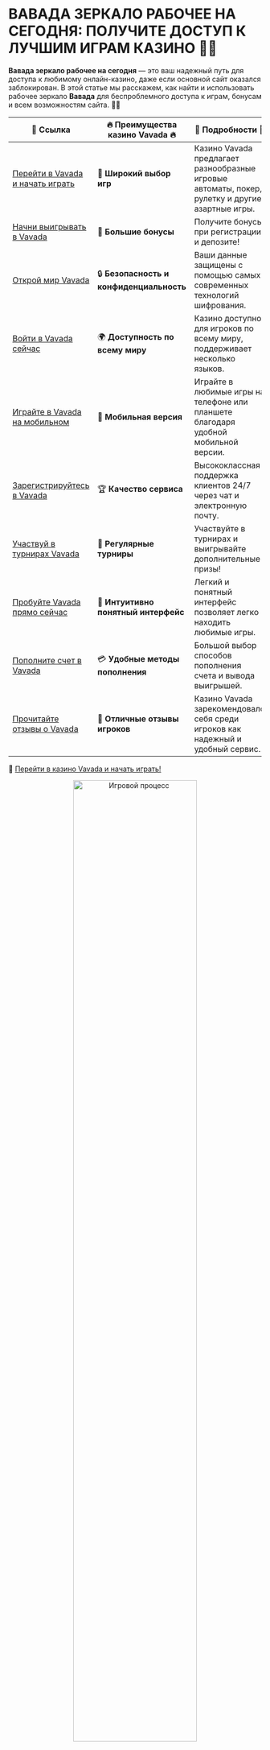 # ВАВАДА ЗЕРКАЛО РАБОЧЕЕ НА СЕГОДНЯ: ПОЛУЧИТЕ ДОСТУП К ЛУЧШИМ ИГРАМ КАЗИНО 🎰🔑

**Вавада зеркало рабочее на сегодня** — это ваш надежный путь для доступа к любимому онлайн-казино, даже если основной сайт оказался заблокирован. В этой статье мы расскажем, как найти и использовать рабочее зеркало **Вавада** для беспроблемного доступа к играм, бонусам и всем возможностям сайта. 🌟💸

| 🔗 **Ссылка**                                         | 🔥 **Преимущества казино Vavada** 🔥  | 🌟 **Подробности** 🌟 |
|-----------------------------------------------------|-------------------------------------|----------------------|
| [Перейти в Vavada и начать играть](https://vavadapartner.pro/?promo=ea5c9275-6854-4505-94fc-95ab18221945-linkb2) | 🎰 **Широкий выбор игр**           | Казино Vavada предлагает разнообразные игровые автоматы, покер, рулетку и другие азартные игры. |
| [Начни выигрывать в Vavada](https://vavadapartner.pro/?promo=ea5c9275-6854-4505-94fc-95ab18221945-linkb2) | 💸 **Большие бонусы**              | Получите бонусы при регистрации и депозите! |
| [Открой мир Vavada](https://vavadapartner.pro/?promo=ea5c9275-6854-4505-94fc-95ab18221945-linkb2) | 🔒 **Безопасность и конфиденциальность** | Ваши данные защищены с помощью самых современных технологий шифрования. |
| [Войти в Vavada сейчас](https://vavadapartner.pro/?promo=ea5c9275-6854-4505-94fc-95ab18221945-linkb2) | 🌍 **Доступность по всему миру**    | Казино доступно для игроков по всему миру, поддерживает несколько языков. |
| [Играйте в Vavada на мобильном](https://vavadapartner.pro/?promo=ea5c9275-6854-4505-94fc-95ab18221945-linkb2) | 📱 **Мобильная версия**            | Играйте в любимые игры на телефоне или планшете благодаря удобной мобильной версии. |
| [Зарегистрируйтесь в Vavada](https://vavadapartner.pro/?promo=ea5c9275-6854-4505-94fc-95ab18221945-linkb2) | 🏆 **Качество сервиса**            | Высококлассная поддержка клиентов 24/7 через чат и электронную почту. |
| [Участвуй в турнирах Vavada](https://vavadapartner.pro/?promo=ea5c9275-6854-4505-94fc-95ab18221945-linkb2) | 🎉 **Регулярные турниры**          | Участвуйте в турнирах и выигрывайте дополнительные призы! |
| [Пробуйте Vavada прямо сейчас](https://vavadapartner.pro/?promo=ea5c9275-6854-4505-94fc-95ab18221945-linkb2) | 🎯 **Интуитивно понятный интерфейс** | Легкий и понятный интерфейс позволяет легко находить любимые игры. |
| [Пополните счет в Vavada](https://vavadapartner.pro/?promo=ea5c9275-6854-4505-94fc-95ab18221945-linkb2) | 💳 **Удобные методы пополнения**   | Большой выбор способов пополнения счета и вывода выигрышей. |
| [Прочитайте отзывы о Vavada](https://vavadapartner.pro/?promo=ea5c9275-6854-4505-94fc-95ab18221945-linkb2) | 💬 **Отличные отзывы игроков**     | Казино Vavada зарекомендовало себя среди игроков как надежный и удобный сервис. |

🔗 [Перейти в казино Vavada и начать играть!](https://vavadapartner.pro/?promo=ea5c9275-6854-4505-94fc-95ab18221945-linkb2)

<div align="center"> <img src="https://i.pinimg.com/originals/1d/b3/25/1db325483acbe642c6d4e6fdd73a4988.gif" alt="Игровой процесс" width="70%"> </div>
---

![Вавада зеркало рабочее](https://sro-opus.ru/top/zwezodlu/img104850.jpg)

## ЧТО ТАКОЕ ЗЕРКАЛО КАЗИНО ВАВАДА? 🌐

**Зеркало Вавада** — это альтернативный сайт, который предоставляет доступ к играм и услугам казино в случае, если основной ресурс заблокирован или недоступен в вашей стране. Зеркала всегда актуальны, так как они полностью дублируют функциональность официального сайта, включая регистрацию, пополнение счета и вывод средств.

## КАК ПОЛУЧИТЬ ДОСТУП К РАБОЧЕМУ ЗЕРКАЛУ ВАВАДА НА СЕГОДНЯ? 🔑

### 1. ПОИСК РАБОЧЕГО ЗЕРКАЛА 🔍
Каждый день **Вавада** может предоставлять новое зеркало, если старое становится недоступным. Вы можете найти рабочее зеркало через:
- **Официальные источники**: следите за новыми ссылками, которые предоставляет казино через email-рассылки.
- **Социальные сети**: часто в группах и каналах казино публикуются актуальные зеркала.
- **Партнерские сайты**: надежные ресурсы, которые сотрудничают с казино, всегда делятся актуальными зеркалами.

### 2. ПРИШЛИ ПРОМОКОДЫ И ССЫЛКИ 🔗
Если вы уже зарегистрированы в казино **Вавада**, промокоды и зеркала могут быть отправлены вам через личные сообщения или по электронной почте. Вы можете получить доступ к новому зеркалу через такие каналы.

### 3. ВЫБЕРИТЕ НАДЕЖНЫЙ РЕСУРС 🔒
Используйте только проверенные и официально предоставленные зеркала **Вавада**, чтобы избежать мошенничества и фишинга.

## ПРИМЕНЕНИЕ ЗЕРКАЛА ВАВАДА ДЛЯ ИГРЫ 🎮

После того как вы нашли рабочее зеркало, процесс игры остается таким же, как и на официальном сайте:
- **Регистрация и вход**: Для доступа к вашему личному кабинету используйте тот же логин и пароль, как на основном сайте.
- **Пополнение счета**: Все способы пополнения и вывода средств остаются доступными через зеркало.
- **Доступ к играм**: Везде, где есть зеркало **Вавада**, доступны слоты, рулетка, покер и другие азартные игры.

## ПОЧЕМУ ЗЕРКАЛО ВАВАДА НУЖНО ДЛЯ ИГРЫ? 🤔

1. **Неограниченный доступ**: Зеркало помогает вам продолжить играть, даже если основной сайт заблокирован в вашем регионе.
2. **Актуальные бонусы и акции**: Зеркала предоставляют доступ ко всем бонусам и акциям казино, включая приветственные бонусы и ежедневные предложения.
3. **Безопасность и защита данных**: Все данные защищены таким же образом, как и на официальном сайте, включая финансовые транзакции и личную информацию.

## ПРИМЕРЫ ЗЕРКАЛ ВАВАДА 🔑

- **vavada1.com** — Рабочее зеркало, предоставляющее доступ к основным функциям.
- **vavada2.com** — Еще одно актуальное зеркало, которое работает на сегодняшний день.
- **vavada3.com** — Доступное зеркало с дополнительными бонусами для новых игроков.

### Важно! 
Все зеркала могут изменяться по мере блокировки предыдущих адресов. Поэтому следите за актуальными ссылками и используйте только проверенные ресурсы.

## ЧТО ДЕЛАТЬ, ЕСЛИ ЗЕРКАЛО НЕ РАБОТАЕТ? 🚫

Если вы не можете получить доступ к **работающему зеркалу** **Вавада**, проверьте следующие моменты:
- **Проверьте правильность URL**: иногда ошибка может быть связана с введением неправильной ссылки.
- **Используйте VPN**: если зеркало по-прежнему заблокировано, попробуйте воспользоваться VPN-сервисом для обхода ограничений.
- **Обновите ссылку**: на партнерских сайтах или в социальных сетях всегда можно найти актуальные зеркала.

## ДОСТУП К МОБИЛЬНЫМ ЗЕРКАЛАМ 📱

Если вы предпочитаете играть через мобильное устройство, **Вавада** также предлагает доступ к мобильным зеркалам. Просто зайдите на сайт через браузер на смартфоне и наслаждайтесь игрой.

## ПОЧЕМУ ВЫБИРАТЬ ЗЕРКАЛО ВАВАДА? 🏅

1. **Доступность**: Зеркало позволяет обойти блокировки и продолжать наслаждаться любимыми играми.
2. **Все бонусы и акции**: Включая приветственные бонусы и специальные предложения для постоянных игроков.
3. **Гарантия безопасности**: Зеркало полностью безопасно для игры и вывода средств, так как использует те же технологии защиты, что и официальный сайт.

## ИТОГИ 🎉

**Вавада зеркало рабочее на сегодня** — это отличный способ продолжить играть, даже если основной сайт заблокирован. Следите за актуальными ссылками, используйте их для доступа к бонусам, играм и другим преимуществам казино. 🎰💸

**Не упустите возможность продолжить свою игру с рабочими зеркалами Вавада!** 🎉💰
